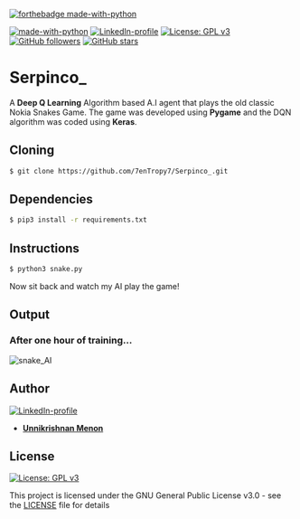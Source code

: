 [![forthebadge made-with-python](http://ForTheBadge.com/images/badges/made-with-python.svg)](https://www.python.org/)

[![made-with-python](https://img.shields.io/badge/Made%20with-Python-1f425f.svg)](https://www.python.org/) [![LinkedIn-profile](https://img.shields.io/badge/LinkedIn-Profile-orange.svg)](https://www.linkedin.com/in/unnikrishnan-menon-aa013415a/) [![License: GPL v3](https://img.shields.io/badge/License-GPLv3-green.svg)](https://www.gnu.org/licenses/gpl-3.0) [![GitHub followers](https://img.shields.io/github/followers/7enTropy7?label=Follow&style=social)](https://github.com/7enTropy7?tab=followers) [![GitHub stars](https://img.shields.io/github/stars/7enTropy7/Serpinco_.svg?style=social&label=Star&maxAge=2592000)](https://GitHub.com/7enTropy7/Serpinco_/stargazers/)

# Serpinco_

A **Deep Q Learning** Algorithm based A.I agent that plays the old classic Nokia Snakes Game.
The game was developed using **Pygame** and the DQN algorithm was coded using **Keras**.

## Cloning
```bash
$ git clone https://github.com/7enTropy7/Serpinco_.git
```

## Dependencies
```bash
$ pip3 install -r requirements.txt
```

## Instructions
```bash
$ python3 snake.py
```
Now sit back and watch my AI play the game!
## Output 
### After one hour of training...

![snake_AI](https://user-images.githubusercontent.com/36446402/59549759-f5dc8800-8f7f-11e9-9059-f768c94295d0.gif)

## Author
[![LinkedIn-profile](https://img.shields.io/badge/LinkedIn-Profile-teal.svg)](https://www.linkedin.com/in/unnikrishnan-menon-aa013415a/)
* [**Unnikrishnan Menon**](https://github.com/7enTropy7) 

## License

[![License: GPL v3](https://img.shields.io/badge/License-GPLv3-blue.svg)](https://www.gnu.org/licenses/gpl-3.0)

This project is licensed under the GNU General Public License v3.0 - see the [LICENSE](LICENSE) file for details

